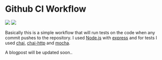 # Github CI Workflow

<img  src="https://img.shields.io/github/workflow/status/rudSarkar/github-ci-learn/nodejs-ci"/> <img src="https://img.shields.io/github/languages/count/rudSarkar/github-ci-learn"/>

Basically this is a simple workflow that will run tests on the code when any commit pushes to the repository. I used [Node.js](https://nodejs.org/en/) with [express](https://www.npmjs.com/package/express) and for tests I used [chai](https://www.npmjs.com/package/chai), [chai-http](https://www.npmjs.com/package/chai-http) and [mocha](https://www.npmjs.com/package/mocha).

A blogpost will be updated soon..